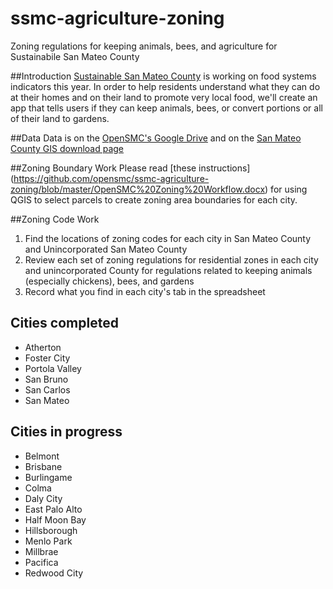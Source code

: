 # ssmc-agriculture-zoning
Zoning regulations for keeping animals, bees, and agriculture for Sustainabile San Mateo County

##Introduction
[Sustainable San Mateo County](http://www.sustainablesanmateo.org/) is working on food systems indicators this year. In order to help residents understand what they can do at their homes and on their land to promote very local food, we'll create an app that tells users if they can keep animals, bees, or convert portions or all of their land to gardens.

##Data
Data is on the [OpenSMC's Google Drive]( https://docs.google.com/spreadsheets/d/199shxJaRycwVGXGR46jQNyur960dnPf-L7-lIcXyKRg/edit?usp=sharing) and on the [San Mateo County GIS download page](http://isd.smcgov.org/gis-data-download)

##Zoning Boundary Work
Please read [these instructions] (https://github.com/opensmc/ssmc-agriculture-zoning/blob/master/OpenSMC%20Zoning%20Workflow.docx) for using QGIS to select parcels to create zoning area boundaries for each city.

##Zoning Code Work
1. Find the locations of zoning codes for each city in San Mateo County and Unincorporated San Mateo County
2. Review each set of zoning regulations for residential zones in each city and unincorporated County for regulations related to keeping animals (especially chickens), bees, and gardens
3. Record what you find in each city's tab in the spreadsheet

## Cities completed

* Atherton
* Foster City
* Portola Valley
* San Bruno
* San Carlos
* San Mateo

## Cities in progress

* Belmont
* Brisbane
* Burlingame
* Colma
* Daly City
* East Palo Alto
* Half Moon Bay
* Hillsborough
* Menlo Park
* Millbrae
* Pacifica
* Redwood City
